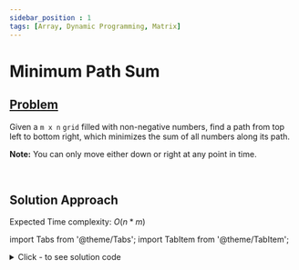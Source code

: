 ```yaml
---
sidebar_position : 1
tags: [Array, Dynamic Programming, Matrix]
---
```


# Minimum Path Sum

## [Problem](https://leetcode.com/problems/minimum-path-sum/)

<p>Given a <code>m x n</code> <code>grid</code> filled with non-negative numbers, find a path from top left to bottom right, which minimizes the sum of all numbers along its path.</p>

<p><strong>Note:</strong> You can only move either down or right at any point in time.</p>

<p>&nbsp;</p>


## Solution Approach

Expected Time complexity: $O(n*m)$

import Tabs from '@theme/Tabs';
import TabItem from '@theme/TabItem';

<details><summary>Click - to see solution code</summary>

<Tabs>
<TabItem value="cpp" label="C++">

```cpp
class Solution {
   public:
    int minPathSum(vector<vector<int>>& grid) {
        int ans = 0;
        int n = grid.size(), m = grid[0].size();
        int cost[n][m];

        for (int i = 0; i < n; i++) {
            for (int j = 0; j < m; j++) cost[i][j] = INT_MAX;
        }

        cost[0][0] = grid[0][0];
        for (int i = 0; i < n; i++) {
            for (int j = 0; j < m; j++) {
                if (i == 0 && j == 0) continue;
                if (i > 0)
                    cost[i][j] = min(cost[i][j], cost[i - 1][j] + grid[i][j]);
                if (j > 0)
                    cost[i][j] = min(cost[i][j], cost[i][j - 1] + grid[i][j]);
            }
        }
        return cost[n - 1][m - 1];
    }
};
```
</TabItem>
</Tabs>

</details>
